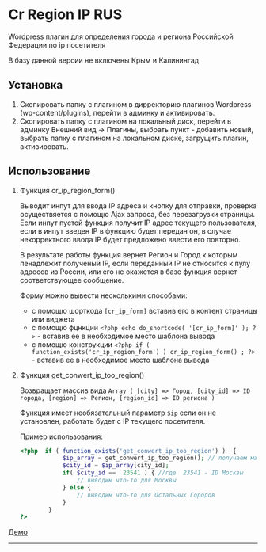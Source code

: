 Сr Region IP RUS
=============

Wordpress плагин для определения города и региона Российской Федерации по ip посетителя

В базу данной версии не включены Крым и Калинингад


Установка 
---------------------

1. Скопировать папку с плагином в дирректорию плагинов Wordpress (wp-content/plugins), перейти в админку и активировать.
2. Скопировать папку с плагином на локальный диск, перейти в админку Внешний вид -> Плагины, выбрать пункт -  добавить новый, выбрать папку с плагином на локальном диске, загрущить плагин, активировать.

Использование
----------------------

1. Функция cr_ip_region_form()

   Выводит инпут для ввода IP адреса и кнопку для отправки, проверка осуществяется с помощю Ajax запроса, без перезагрузки страницы. Если инпут пустой функция получит IP адрес текущего пользователя, если в инпут введен IP в функцию будет передан он, в случае некорректного ввода IP будет предложено ввести его повторно.
   
   В результате работы функция вернет Регион и Город к которым пенадлежит полученый IP, если  переданный IP не относится к пулу адресов из России, или его не окажется в базе функция вернет соответствующее сообщение.
    
	Форму можно вывести несколькими способами:
	* c помощю шорткода `[cr_ip_form]`  вставив его в контент страницы или виджета
	* c помощю фцнкции `<?php echo do_shortcode( '[cr_ip_form]' ); ?>` - вставив ее в необходимое место шаблона вывода
	* c помощю конструкции `<?php if ( function_exists('cr_ip_region_form') ) cr_ip_region_form() ; ?>` - вставив ее в необходимое место шаблона вывода
	
2. Функция get_conwert_ip_too_region()
	     
	Возвращает массив вида `Array ( [city] => Город, [city_id] => ID города, [region] => Регион, [region_id] => ID региона )`
		 
	Функция имеет необязательный параметр `$ip` если он не установлен, работать будет с IP текущего посетителя.
	
	Пример использования:
	
	```php
	<?php  if ( function_exists('get_conwert_ip_too_region') )  {
				$ip_array = get_conwert_ip_too_region(); // получаем массив с данными об IP
				$city_id = $ip_array[city_id];
  				if( $city_id ==  23541 ) { //где  23541 - ID Москвы
					// выводим что-то для Москвы
				} else {
					// выводим что-то для Остальных Городов
				}
			} 
	?>
	```

[Демо](http://wordpress-creative.com/cr-region-ip-demo/)
_____________________________________________________
